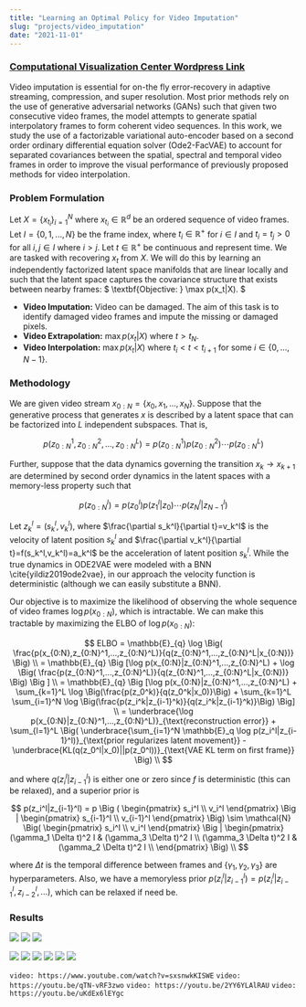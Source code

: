 ```yaml
---
title: "Learning an Optimal Policy for Video Imputation"
slug: "projects/video_imputation"
date: "2021-11-01"
---
```


### [Computational Visualization Center Wordpress Link](https://cvcweb.oden.utexas.edu/cvcwp/projects/video-imputation/)

Video imputation is essential for on-the fly error-recovery in adaptive streaming, compression, and super resolution. Most prior methods rely on the use of generative adversarial networks (GANs) such that given two consecutive video frames, the model attempts to generate spatial interpolatory frames to form coherent video sequences. In this work, we study the use of a factorizable variational auto-encoder based on a second order ordinary differential equation solver (Ode2-FacVAE) to account for separated covariances between the spatial, spectral and temporal video frames in order to improve the visual performance of previously proposed methods for video interpolation.

### Problem Formulation

Let $X=\{x_{t_i}\}_{i=1}^N$ where $x_{t_i} \in \mathbb{R}^d$ be an ordered sequence of video frames. Let $I=\{0,1,...,N\}$ be the frame index, where $t_i \in \mathbb{R}^+$ for $i \in I$ and $t_i=t_j > 0$ for all $i,j \in I$ where $i > j$. Let $t \in \mathbb{R}^+$ be continuous and represent time. We are tasked with recovering $x_t$ from $X$. We will do this by learning an independently factorized latent space manifolds that are linear locally and such that the latent space captures the covariance structure that exists between nearby frames:
$ \textbf{Objective: } \max p(x_t|X). $

- **Video Imputation:** Video can be damaged. The aim of this task is to identify damaged video frames and impute the missing or damaged pixels.
- **Video Extrapolation:** $\max p(x_t|X)$ where $t > t_N$.
- **Video Interpolation:** $\max p(x_t|X)$ where $t_i < t < t_{i+1}$ for some $i \in \{0,...,N-1\}$.

### Methodology

We are given video stream $x_{0:N}=\{x_0,x_1,...,x_N\}$. Suppose that the generative process that generates $x$ is described by a latent space that can be factorized into $L$ independent subspaces. That is,

$$
% p(x|z_{0:N}^1,z_{0:N}^2,...,z_{0:N}^L)=p(x|z_{0:N}^1)p(x|z_{0:N}^2)\cdots p(x|z_{0:N}^L)
p(z_{0:N}^1,z_{0:N}^2,...,z_{0:N}^L)=p(z_{0:N}^1)p(z_{0:N}^2)\cdots p(z_{0:N}^L)
$$

Further, suppose that the data dynamics governing the transition $x_k \to x_{k+1}$ are determined by second order dynamics in the latent spaces with a memory-less property such that

$$
p(z_{0:N}^l)=p(z_0^l)p(z_1^l|z_0)\cdots p(z_N^l|z_{N-1}^l)
$$

Let $z_k^l=(s_k^l,v_k^l)$, where $\frac{\partial s_k^l}{\partial t}=v_k^l$ is the velocity of latent position $s_k^l$ and $\frac{\partial v_k^l}{\partial t}=f(s_k^l,v_k^l)=a_k^l$ be the acceleration of latent position $s_k^l$. While the true dynamics in ODE2VAE were modeled with a BNN \cite{yildiz2019ode2vae}, in our approach the velocity function is deterministic (although we can easily substitute a BNN).

Our objective is to maximize the likelihood of observing the whole sequence of video frames $\log p(x_{0:N})$, which is intractable. We can make this tractable by maximizing the ELBO of $\log p(x_{0:N})$:

$$
ELBO = \mathbb{E}_{q} \log \Big( \frac{p(x_{0:N},z_{0:N}^1,...,z_{0:N}^L)}{q(z_{0:N}^1,...,z_{0:N}^L|x_{0:N})} \Big) \\
= \mathbb{E}_{q} \Big [\log p(x_{0:N}|z_{0:N}^1,...,z_{0:N}^L) + \log \Big( \frac{p(z_{0:N}^1,...,z_{0:N}^L)}{q(z_{0:N}^1,...,z_{0:N}^L|x_{0:N})} \Big) \Big ] \\
= \mathbb{E}_{q} \Big [\log p(x_{0:N}|z_{0:N}^1,...,z_{0:N}^L) +
\sum_{k=1}^L \log \Big(\frac{p(z_0^k)}{q(z_0^k|x_0)}\Big) + \sum_{k=1}^L \sum_{i=1}^N \log \Big(\frac{p(z_i^k|z_{i-1}^k)}{q(z_i^k|z_{i-1}^k)}\Big)
\Big] \\
= \underbrace{\log p(x_{0:N}|z_{0:N}^1,...,z_{0:N}^L)}_{\text{reconstruction error}} + \sum_{l=1}^L \Big( \underbrace{\sum_{i=1}^N \mathbb{E}_q \log p(z_i^l|z_{i-1}^l)}_{\text{prior regularizes latent movement}} - \underbrace{KL(q(z_0^l|x_0)||p(z_0^l))}_{\text{VAE KL term on first frame}} \Big) \\
$$

and where $q(z_i^l|z_{i-1}^l)$ is either one or zero since $f$ is deterministic (this can be relaxed),
and a superior prior is

$$
p(z_i^l|z_{i-1}^l) = p \Big (
\begin{pmatrix}
s_i^l \\ v_i^l
\end{pmatrix}
\Big |
\begin{pmatrix}
s_{i-1}^l \\ v_{i-1}^l
\end{pmatrix}
\Big) \sim \mathcal{N} \Big(
\begin{pmatrix}
s_i^l \\ v_i^l
\end{pmatrix}
\Big |
\begin{pmatrix}
(\gamma_1 \Delta t)^2 I & (\gamma_3 \Delta t)^2 I \\
(\gamma_3 \Delta t)^2 I & (\gamma_2 \Delta t)^2 I \\
\end{pmatrix}
\Big) \\
$$

where $\Delta t$ is the temporal difference between frames and $\{\gamma_1, \gamma_2, \gamma_3\}$ are hyperparameters. Also, we have a memoryless prior $p(z_i^l|z_{i-1}^l)=p(z_i^l|z_{i-1}^l,z_{i-2}^l,...)$, which can be relaxed if need be.

### Results

![](https://i.imgur.com/zcZbUnZ.png)
![](https://i.imgur.com/W4nGOSe.png)
![](https://i.imgur.com/UjzSG7X.png)

![](https://i.imgur.com/GVR5Wwn.png)
![](https://i.imgur.com/yVsH2IK.png)
![](https://i.imgur.com/lqUzqUy.png)
![](https://i.imgur.com/yMoFLI4.png)
![](https://i.imgur.com/Os1nUPw.png)
![](https://i.imgur.com/xODUubq.jpg)

`video: https://www.youtube.com/watch?v=sxsnwkKISWE`
`video: https://youtu.be/qTN-vRF3zwo`
`video: https://youtu.be/2YY6YLAlRAU`
`video: https://youtu.be/uKdEx6lEYgc`
